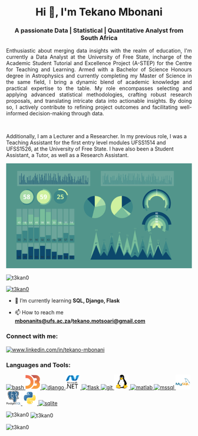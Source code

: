 <h1 align="center">Hi 👋, I'm Tekano Mbonani</h1>
<h3 align="center">A passionate Data | Statistical | Quantitative Analyst from South Africa</h3>

<p align="justify"> Enthusiastic about merging data insights with the realm of education, I'm currently a Data Analyst at the University of Free State, incharge of the Academic Student Tutorial and Excellence Project (A-STEP) for the Centre for Teaching and Learning. Armed with a Bachelor of Science Honours degree in Astrophysics and currently completing my Master of Science in the same field, I bring a dynamic blend of academic knowledge and practical expertise to the table. My role encompasses selecting and applying advanced statistical methodologies, crafting robust research proposals, and translating intricate data into actionable insights. By doing so, I actively contribute to refining project outcomes and facilitating well-informed decision-making through data.</p>
<br> <p aliign="justify"> Additionally, I am a Lecturer and a Researcher. In my previous role, I was a Teaching Assistant for the first entry level modules UFSS1514 and UFSS1526, at the University of Free State. I have also been a Student Assistant, a Tutor, as well as a Research Assistant. </br> </p>

<p align="center">
    <img width="700" src="https://github.com/T3kan0/T3kan0/blob/main/9VPD.gif" alt="Material Bread logo">
</p> 

<p align="left"> <img src="https://komarev.com/ghpvc/?username=t3kan0&label=Profile%20views&color=0e75b6&style=flat" alt="t3kan0" /> </p>

<p align="left"> <a href="https://github.com/ryo-ma/github-profile-trophy"><img src="https://github-profile-trophy.vercel.app/?username=t3kan0" alt="t3kan0" /></a> </p>

- 🌱 I’m currently learning **SQL, Django, Flask**

- 📫 How to reach me **mbonanits@ufs.ac.za/tekano.motsoari@gmail.com**

<h3 align="left">Connect with me:</h3>
<p align="left">
<a href="https://linkedin.com/in/www.linkedin.com/in/tekano-mbonani" target="blank"><img align="center" src="https://raw.githubusercontent.com/rahuldkjain/github-profile-readme-generator/master/src/images/icons/Social/linked-in-alt.svg" alt="www.linkedin.com/in/tekano-mbonani" height="30" width="40" /></a>
</p>

<h3 align="left">Languages and Tools:</h3>
<p align="left"> <a href="https://www.gnu.org/software/bash/" target="_blank" rel="noreferrer"> <img src="https://www.vectorlogo.zone/logos/gnu_bash/gnu_bash-icon.svg" alt="bash" width="40" height="40"/> </a> <a href="https://d3js.org/" target="_blank" rel="noreferrer"> <img src="https://raw.githubusercontent.com/devicons/devicon/master/icons/d3js/d3js-original.svg" alt="d3js" width="40" height="40"/> </a> <a href="https://www.djangoproject.com/" target="_blank" rel="noreferrer"> <img src="https://cdn.worldvectorlogo.com/logos/django.svg" alt="django" width="40" height="40"/> </a> <a href="https://dotnet.microsoft.com/" target="_blank" rel="noreferrer"> <img src="https://raw.githubusercontent.com/devicons/devicon/master/icons/dot-net/dot-net-original-wordmark.svg" alt="dotnet" width="40" height="40"/> </a> <a href="https://flask.palletsprojects.com/" target="_blank" rel="noreferrer"> <img src="https://www.vectorlogo.zone/logos/pocoo_flask/pocoo_flask-icon.svg" alt="flask" width="40" height="40"/> </a> <a href="https://git-scm.com/" target="_blank" rel="noreferrer"> <img src="https://www.vectorlogo.zone/logos/git-scm/git-scm-icon.svg" alt="git" width="40" height="40"/> </a> <a href="https://www.linux.org/" target="_blank" rel="noreferrer"> <img src="https://raw.githubusercontent.com/devicons/devicon/master/icons/linux/linux-original.svg" alt="linux" width="40" height="40"/> </a> <a href="https://www.mathworks.com/" target="_blank" rel="noreferrer"> <img src="https://upload.wikimedia.org/wikipedia/commons/2/21/Matlab_Logo.png" alt="matlab" width="40" height="40"/> </a> <a href="https://www.microsoft.com/en-us/sql-server" target="_blank" rel="noreferrer"> <img src="https://www.svgrepo.com/show/303229/microsoft-sql-server-logo.svg" alt="mssql" width="40" height="40"/> </a> <a href="https://www.mysql.com/" target="_blank" rel="noreferrer"> <img src="https://raw.githubusercontent.com/devicons/devicon/master/icons/mysql/mysql-original-wordmark.svg" alt="mysql" width="40" height="40"/> </a> <a href="https://www.postgresql.org" target="_blank" rel="noreferrer"> <img src="https://raw.githubusercontent.com/devicons/devicon/master/icons/postgresql/postgresql-original-wordmark.svg" alt="postgresql" width="40" height="40"/> </a> <a href="https://www.python.org" target="_blank" rel="noreferrer"> <img src="https://raw.githubusercontent.com/devicons/devicon/master/icons/python/python-original.svg" alt="python" width="40" height="40"/> </a> <a href="https://www.sqlite.org/" target="_blank" rel="noreferrer"> <img src="https://www.vectorlogo.zone/logos/sqlite/sqlite-icon.svg" alt="sqlite" width="40" height="40"/> </a> </p>

<p><img align="left" src="https://github-readme-stats.vercel.app/api/top-langs?username=t3kan0&show_icons=true&locale=en&layout=compact" alt="t3kan0" /></p>

<p>&nbsp;<img align="center" src="https://github-readme-stats.vercel.app/api?username=t3kan0&show_icons=true&locale=en" alt="t3kan0" /></p>

<p><img align="center" src="https://github-readme-streak-stats.herokuapp.com/?user=t3kan0&" alt="t3kan0" /></p>



